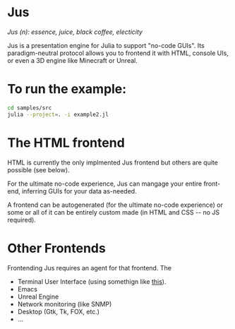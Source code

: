 # Jus

*Jus (n): essence, juice, black coffee, electicity*

Jus is a presentation engine for Julia to support "no-code
GUIs". Its paradigm-neutral protocol allows you to frontend it with
HTML, console UIs, or even a 3D engine like Minecraft or Unreal.

# To run the example:

```sh
cd samples/src
julia --project=. -i example2.jl
```

# The HTML frontend

HTML is currently the only implmented Jus frontend but others are quite possible (see below).

For the ultimate no-code experience, Jus can mangage your entire
front-end, inferring GUIs for your data as-needed.

A frontend can be autogenerated (for the ultimate no-code experience)
or some or all of it can be entirely custom made (in HTML and CSS --
no JS required).

# Other Frontends

Frontending Jus requires an agent for that frontend. The 

- Terminal User Interface (using somethign like [this](https://github.com/kdheepak/TerminalUserInterfaces.jl)).
- Emacs
- Unreal Engine
- Network monitoring (like SNMP)
- Desktop (Gtk, Tk, FOX, etc.)
- ...

